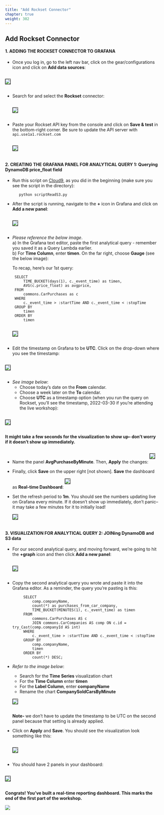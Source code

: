 ```yaml
---
title: "Add Rockset Connector"
chapter: true
weight: 302
---
```


## Add Rockset Connector

<h4> 1. ADDING THE ROCKSET CONNECTOR TO GRAFANA </h4>


- Once you log in, go to the left nav bar, click on the gear/configurations icon and click on **Add data sources**:

<img src="../../images/Picture59.png" style="margin:15px 0px; border:1px solid black"/>  

- Search for and select the **Rockset** connector:

   <img src="../../images/Picture60.png" style="margin:15px 0px; border:1px solid black"/>  

- Paste your Rockset API key from the console and click on **Save & test** in the bottom-right corner. Be sure to update the API server with ```api.use1a1.rockset.com```

   <img src="../../images/Picture61.png" style="margin:15px 0px; border:1px solid black"/>  
   
   
<h4> 2. CREATING THE GRAFANA PANEL FOR ANALYTICAL QUERY 1: Querying DynamoDB price_float field </h4>

- Run this script on [Cloud9](https://us-east-1.console.aws.amazon.com/cloud9/home?region=us-east-1#), as you did in the beginning (make sure you see the script in the directory):
       
         python scriptReadS3.py
         
- After the script is running, navigate to the **+** icon in Grafana and click on **Add a new panel**:         
   
     <img src="../../images/Picture62.png" style="margin:15px 0px; border:1px solid black"/>  
     
     
- _Please reference the below image_. 
<br> a) In the Grafana text editor, paste the first analytical query - remember you saved it as a Query Lambda earlier. 
<br> b) For **Time Column**, enter **timen**. On the far right, choose **Gauge** (see the below image): 
   
   To recap, here’s our 1st query:
   
       SELECT
           TIME_BUCKET(days(1), c._event_time) as timen,
           AVG(c.price_float) as avgprice,
       FROM
           commons.CarPurchases as c
       WHERE
           c._event_time > :startTime AND c._event_time < :stopTime
       GROUP BY
           timen
       ORDER BY
           timen
     
     
  <img src="../../images/Picture63.png" style="margin:15px 0px; border:1px solid black"/>  
  
- Edit the timestamp on Grafana to be **UTC**. Click on the drop-down where you see the timestamp: 

 <img src="../../images/Picture64.png" style="margin:15px 0px; border:1px solid black"/>  


-  _See image below_: 
   - Choose today’s date on the **From** calendar.
   - Choose a week later on the **To** calendar.
   - Choose **UTC** as a timestamp option (when you run the query on Rockset, you’ll see the timestamp, 2022-03-30 if you’re attending the live workshop):
   
  <img src="../../images/Picture66.png" style="margin:15px 0px; border:1px solid black"/>  
   
   <b> It might take a few seconds for the visualization to show up– don’t worry if it doesn’t show up immediately. </b>

- Name the panel <b>AvgPurchaseByMinute</b>. Then, **Apply** the changes:
   <img src="../../images/Picture67.png" style="margin:15px 0px; border:1px solid black"/>

- Finally, click **Save** on the upper right [not shown]. **Save** the dashboard as **Real-time Dashboard**: 
  <img src="../../images/Picture68.png" style="margin:15px 0px; border:1px solid black"/>
  
- Set the refresh period to **1m**. You should see the numbers updating live on Grafana every minute. If it doesn’t show up immediately, don’t panic–  it may take a few minutes for it to initially load!  
    <img src="../../images/Picture69.png" style="margin:15px 0px; border:1px solid black"/>

<h4> 3. VISUALIZATION FOR ANALYTICAL QUERY 2: JOINing DynamoDB and S3 data </h4>

- For our second analytical query, and moving forward, we’re going to hit the **+graph** icon and then click **Add a new panel**:
   
   <img src="../../images/Picture70.png" style="margin:15px 0px; border:1px solid black"/>
        
- Copy the second analytical query you wrote and paste it into the Grafana editor. As a reminder, the query you’re pasting is this: 
   
           SELECT
               comp.companyName,
               count(*) as purchases_from_car_company,
               TIME_BUCKET(MINUTES(1), c._event_time) as timen
           FROM
               commons.CarPurchases AS c
               JOIN commons.CarCompanies AS comp ON c.id = try_Cast(comp.companyId AS int)  
           WHERE
               c._event_time > :startTime AND c._event_time < :stopTime
           GROUP BY
               comp.companyName,
               timen
           ORDER BY
               count(*) DESC;
               
- _Refer to the image below_: 
    - Search for the **Time Series** visualization chart
    - For the **Time Column** enter **timen**
    - For the  **Label Column**, enter **companyName**
    - Rename the chart **CompanySoldCarsByMinute**

    <img src="../../images/Picture71.png" style="margin:15px 0px; border:1px solid black"/>  
   
   <b>Note- </b> we don’t have to update the timestamp to be UTC on the second panel because that setting is already applied. 

- Click on **Apply** and **Save**. You should see the visualization look something like this:
 
   <img src="../../images/Picture72.png" style="margin:15px 0px; border:1px solid black"/>  
   
- You should have 2 panels in your dashboard:  
 
 <img src="../../images/Picture73.png" style="margin:15px 0px; border:1px solid black"/>  
 
 <b>Congrats! You’ve built a real-time reporting dashboard. This marks the end of the first part of the workshop. </b>
 
 <img src="../../images/ferro-victory-2.png"/>

